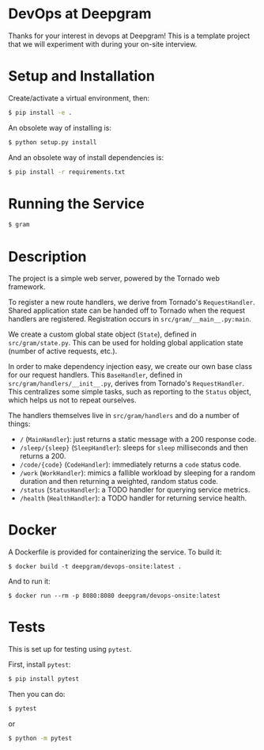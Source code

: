 # DevOps at Deepgram

Thanks for your interest in devops at Deepgram! This is a template project that we will experiment
with during your on-site interview.

# Setup and Installation

Create/activate a virtual environment, then:

```bash
$ pip install -e .
```

An obsolete way of installing is:

```bash
$ python setup.py install
```

And an obsolete way of install dependencies is:

```bash
$ pip install -r requirements.txt
```

# Running the Service

```bash
$ gram
```

# Description

The project is a simple web server, powered by the Tornado web framework.

To register a new route handlers, we derive from Tornado's `RequestHandler`.
Shared application state can be handed off to Tornado when the request handlers
are registered. Registration occurs in `src/gram/__main__.py:main`.

We create a custom global state object (`State`), defined in `src/gram/state.py`. This can be used
for holding global application state (number of active requests, etc.).

In order to make dependency injection easy, we create our own base class for our request handlers.
This `BaseHandler`, defined in `src/gram/handlers/__init__.py`, derives from Tornado's
`RequestHandler`. This centralizes some simple tasks, such as reporting to the `Status` object,
which helps us not to repeat ourselves.

The handlers themselves live in `src/gram/handlers` and do a number of things:

- `/` (`MainHandler`): just returns a static message with a 200 response code.
- `/sleep/{sleep}` (`SleepHandler`): sleeps for `sleep` milliseconds and then returns a 200.
- `/code/{code}` (`CodeHandler`): immediately returns a `code` status code.
- `/work` (`WorkHandler`): mimics a fallible workload by sleeping for a random duration and then
  returning a weighted, random status code.
- `/status` (`StatusHandler`): a TODO handler for querying service metrics.
- `/health` (`HealthHandler`): a TODO handler for returning service health.

# Docker

A Dockerfile is provided for containerizing the service. To build it:

```
$ docker build -t deepgram/devops-onsite:latest .
```

And to run it:

```
$ docker run --rm -p 8080:8080 deepgram/devops-onsite:latest
```

# Tests

This is set up for testing using `pytest`.

First, install `pytest`:

```bash
$ pip install pytest
```

Then you can do:

```bash
$ pytest
```

or

```bash
$ python -m pytest
```

